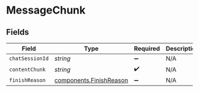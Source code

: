 # MessageChunk


## Fields

| Field                                                              | Type                                                               | Required                                                           | Description                                                        |
| ------------------------------------------------------------------ | ------------------------------------------------------------------ | ------------------------------------------------------------------ | ------------------------------------------------------------------ |
| `chatSessionId`                                                    | *string*                                                           | :heavy_minus_sign:                                                 | N/A                                                                |
| `contentChunk`                                                     | *string*                                                           | :heavy_check_mark:                                                 | N/A                                                                |
| `finishReason`                                                     | [components.FinishReason](../../models/components/finishreason.md) | :heavy_minus_sign:                                                 | N/A                                                                |
